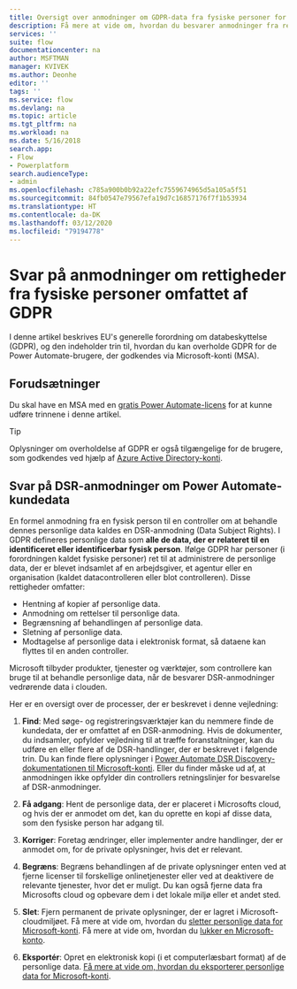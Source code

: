 ```yaml
---
title: Oversigt over anmodninger om GDPR-data fra fysiske personer for Microsoft-konti (MSA) | Microsoft Docs
description: Få mere at vide om, hvordan du besvarer anmodninger fra registrerede omfattet af GPDR for Power Automate.
services: ''
suite: flow
documentationcenter: na
author: MSFTMAN
manager: KVIVEK
ms.author: Deonhe
editor: ''
tags: ''
ms.service: flow
ms.devlang: na
ms.topic: article
ms.tgt_pltfrm: na
ms.workload: na
ms.date: 5/16/2018
search.app:
- Flow
- Powerplatform
search.audienceType:
- admin
ms.openlocfilehash: c785a900b0b92a22efc7559674965d5a105a5f51
ms.sourcegitcommit: 84fb0547e79567efa19d7c16857176f7f1b53934
ms.translationtype: HT
ms.contentlocale: da-DK
ms.lasthandoff: 03/12/2020
ms.locfileid: "79194778"
---
```

# <a name="respond-to-gdpr-data-subject-rights-dsrs-requests"></a>Svar på anmodninger om rettigheder fra fysiske personer omfattet af GDPR


I denne artikel beskrives EU's generelle forordning om databeskyttelse (GDPR), og den indeholder trin til, hvordan du kan overholde GDPR for de Power Automate-brugere, der godkendes via Microsoft-konti (MSA).

## <a name="prerequisites"></a>Forudsætninger

Du skal have en MSA med en [gratis Power Automate-licens](https://flow.microsoft.com/pricing/) for at kunne udføre trinnene i denne artikel.

>[!TIP]
> Oplysninger om overholdelse af GDPR er også tilgængelige for de brugere, som godkendes ved hjælp af [Azure Active Directory-konti](gdpr-dsr-summary.md).
>
>

## <a name="respond-to-dsrs-for-power-automate-customer-data"></a>Svar på DSR-anmodninger om Power Automate-kundedata

En formel anmodning fra en fysisk person til en controller om at behandle dennes personlige data kaldes en DSR-anmodning (Data Subject Rights). I GDPR defineres personlige data som **alle de data, der er relateret til en identificeret eller identificerbar fysisk person**. Ifølge GDPR har personer (i forordningen kaldet fysiske personer) ret til at administrere de personlige data, der er blevet indsamlet af en arbejdsgiver, et agentur eller en organisation (kaldet datacontrolleren eller blot controlleren). Disse rettigheder omfatter:

* Hentning af kopier af personlige data.
* Anmodning om rettelser til personlige data.
* Begrænsning af behandlingen af personlige data.
* Sletning af personlige data.
* Modtagelse af personlige data i elektronisk format, så dataene kan flyttes til en anden controller.

Microsoft tilbyder produkter, tjenester og værktøjer, som controllere kan bruge til at behandle personlige data, når de besvarer DSR-anmodninger vedrørende data i clouden.

Her er en oversigt over de processer, der er beskrevet i denne vejledning:

1. **Find**: Med søge- og registreringsværktøjer kan du nemmere finde de kundedata, der er omfattet af en DSR-anmodning. Hvis de dokumenter, du indsamler, opfylder vejledning til at træffe foranstaltninger, kan du udføre en eller flere af de DSR-handlinger, der er beskrevet i følgende trin. Du kan finde flere oplysninger i [Power Automate DSR Discovery-dokumentationen til Microsoft-konti](gdpr-dsr-discovery-msa.md). Eller du finder måske ud af, at anmodningen ikke opfylder din controllers retningslinjer for besvarelse af DSR-anmodninger.

1. **Få adgang**: Hent de personlige data, der er placeret i Microsofts cloud, og hvis der er anmodet om det, kan du oprette en kopi af disse data, som den fysiske person har adgang til.

1. **Korriger**: Foretag ændringer, eller implementer andre handlinger, der er anmodet om, for de private oplysninger, hvis det er relevant.

1. **Begræns**: Begræns behandlingen af de private oplysninger enten ved at fjerne licenser til forskellige onlinetjenester eller ved at deaktivere de relevante tjenester, hvor det er muligt. Du kan også fjerne data fra Microsofts cloud og opbevare dem i det lokale miljø eller et andet sted.

1. **Slet**: Fjern permanent de private oplysninger, der er lagret i Microsoft-cloudmiljøet. Få mere at vide om, hvordan du [sletter personlige data for Microsoft-konti](gdpr-dsr-delete-msa.md). Få mere at vide om, hvordan du [lukker en Microsoft-konto](gdpr-dsr-accountclose-msa.md).

1. **Eksportér**: Opret en elektronisk kopi (i et computerlæsbart format) af de personlige data. [Få mere at vide om, hvordan du eksporterer personlige data for Microsoft-konti](gdpr-dsr-export-msa.md).
